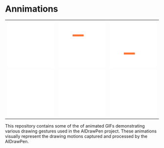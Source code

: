 # Annimations
 
<table>
  <tr>
    <td><img src="dashed_line.gif" alt="dash_line.gif" width="500"/></td>
    <td><img src="V.gif" alt="V.gif" width="500"/></td>
    <td><img src="T.gif" alt="T.gif" width="500"/></td>    
   </tr> 
    <tr>
    <td><img src="R.gif" alt="R.gif" width="500"/></td>
    <td><img src="O.gif" alt="O.gif" width="500"/></td>
    <td><img src="L.gif" alt="L.gif" width="500"/></td>    
   </tr>
</table>

This repository contains some of the of animated GIFs demonstrating various drawing gestures used in the AIDrawPen project. These animations visually represent the drawing motions captured and processed by the AIDrawPen.
